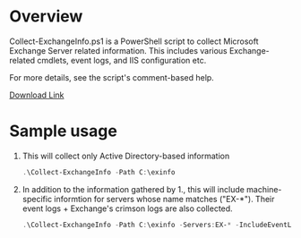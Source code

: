 # Overview
Collect-ExchangeInfo.ps1 is a PowerShell script to collect Microsoft Exchange Server related information.  This includes various Exchange-related cmdlets, event logs, and IIS configuration etc.  

For more details, see the script's comment-based help.

[Download Link](https://github.com/jpmessaging/CollectExchangeInfo/releases/download/v2019-05-31/Collect-ExchangeInfo.ps1)

# Sample usage
1. This will collect only Active Directory-based information  

    ```PowerShell
    .\Collect-ExchangeInfo -Path C:\exinfo
    ```

2. In addition to the information gathered by 1., this will include machine-specific informtion for servers whose name matches ("EX-*").  Their event logs + Exchange's crimson logs are also collected.

    ```PowerShell
    .\Collect-ExchangeInfo -Path C:\exinfo -Servers:EX-* -IncludeEventLogsWithCrimson
    ```

